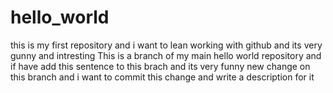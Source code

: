 # hello_world
this is my first repository and i want to lean working with github and its very gunny and intresting
This is a branch of my main hello world repository and if have add this sentence to this brach and its very funny
new change on this branch and i want to commit this change and write a description for it
